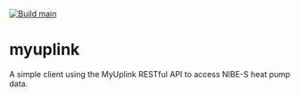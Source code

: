 [![Build main](https://github.com/tkausch/MyUplink2/actions/workflows/swift.yml/badge.svg)](https://github.com/tkausch/MyUplink2/actions/workflows/swift.yml)


# myuplink
A simple client using the MyUplink RESTful API to access NIBE-S heat pump data.
